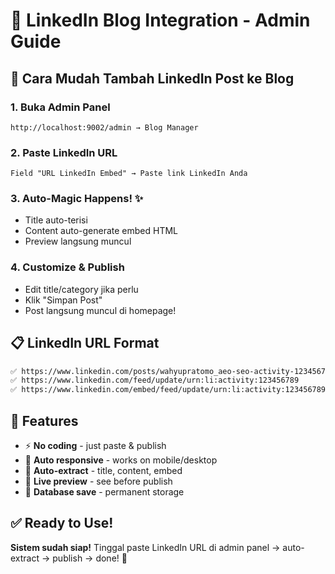 # 📱 LinkedIn Blog Integration - Admin Guide

## 🎯 Cara Mudah Tambah LinkedIn Post ke Blog

### **1. Buka Admin Panel**
```
http://localhost:9002/admin → Blog Manager
```

### **2. Paste LinkedIn URL**
```
Field "URL LinkedIn Embed" → Paste link LinkedIn Anda
```

### **3. Auto-Magic Happens! ✨**
- Title auto-terisi
- Content auto-generate embed HTML
- Preview langsung muncul

### **4. Customize & Publish**
- Edit title/category jika perlu
- Klik "Simpan Post"
- Post langsung muncul di homepage!

## 📋 LinkedIn URL Format
```bash
✅ https://www.linkedin.com/posts/wahyupratomo_aeo-seo-activity-123456789
✅ https://www.linkedin.com/feed/update/urn:li:activity:123456789  
✅ https://www.linkedin.com/embed/feed/update/urn:li:activity:123456789
```

## 🚀 Features
- ⚡ **No coding** - just paste & publish
- 📱 **Auto responsive** - works on mobile/desktop
- 🔄 **Auto-extract** - title, content, embed
- 👀 **Live preview** - see before publish
- 💾 **Database save** - permanent storage

## ✅ Ready to Use!
**Sistem sudah siap!** Tinggal paste LinkedIn URL di admin panel → auto-extract → publish → done! 🎉
